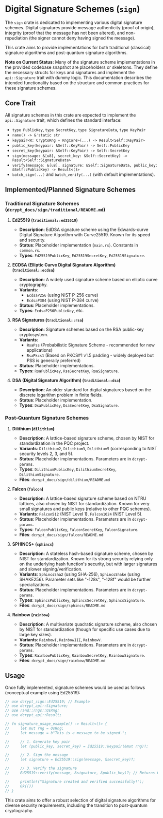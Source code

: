 # Digital Signature Schemes (`sign`)

The `sign` crate is dedicated to implementing various digital signature schemes. Digital signatures provide message authenticity (proof of origin), integrity (proof that the message has not been altered), and non-repudiation (the signer cannot deny having signed the message).

This crate aims to provide implementations for both traditional (classical) signature algorithms and post-quantum signature algorithms.

**Note on Current Status:** Many of the signature scheme implementations in the provided codebase snapshot are placeholders or skeletons. They define the necessary structs for keys and signatures and implement the `api::Signature` trait with dummy logic. This documentation describes the intended functionality based on the structure and common practices for these signature schemes.

## Core Trait

All signature schemes in this crate are expected to implement the `api::Signature` trait, which defines the standard interface:

-   `type PublicKey`, `type SecretKey`, `type SignatureData`, `type KeyPair`
-   `name() -> &'static str`
-   `keypair<R: CryptoRng + RngCore>(...) -> Result<Self::KeyPair>`
-   `public_key(keypair: &Self::KeyPair) -> Self::PublicKey`
-   `secret_key(keypair: &Self::KeyPair) -> Self::SecretKey`
-   `sign(message: &[u8], secret_key: &Self::SecretKey) -> Result<Self::SignatureData>`
-   `verify(message: &[u8], signature: &Self::SignatureData, public_key: &Self::PublicKey) -> Result<()>`
-   `batch_sign(...)` and `batch_verify(...)` (with default implementations).

## Implemented/Planned Signature Schemes

### Traditional Signature Schemes (`dcrypt_docs/sign/traditional/README.md`)

1.  **Ed25519 (`traditional::ed25519`)**
    *   **Description**: EdDSA signature scheme using the Edwards-curve Digital Signature Algorithm with Curve25519. Known for its speed and security.
    *   **Status**: Placeholder implementation (`main.rs`). Constants in `common.rs`.
    *   **Types**: `Ed25519PublicKey`, `Ed25519SecretKey`, `Ed25519Signature`.

2.  **ECDSA (Elliptic Curve Digital Signature Algorithm) (`traditional::ecdsa`)**
    *   **Description**: A widely used signature scheme based on elliptic curve cryptography.
    *   **Variants**:
        *   `EcdsaP256` (using NIST P-256 curve)
        *   `EcdsaP384` (using NIST P-384 curve)
    *   **Status**: Placeholder implementations.
    *   **Types**: `EcdsaP256PublicKey`, etc.

3.  **RSA Signatures (`traditional::rsa`)**
    *   **Description**: Signature schemes based on the RSA public-key cryptosystem.
    *   **Variants**:
        *   `RsaPss` (Probabilistic Signature Scheme - recommended for new applications)
        *   `RsaPkcs1` (Based on PKCS#1 v1.5 padding - widely deployed but PSS is generally preferred)
    *   **Status**: Placeholder implementations.
    *   **Types**: `RsaPublicKey`, `RsaSecretKey`, `RsaSignature`.

4.  **DSA (Digital Signature Algorithm) (`traditional::dsa`)**
    *   **Description**: An older standard for digital signatures based on the discrete logarithm problem in finite fields.
    *   **Status**: Placeholder implementation.
    *   **Types**: `DsaPublicKey`, `DsaSecretKey`, `DsaSignature`.

### Post-Quantum Signature Schemes

1.  **Dilithium (`dilithium`)**
    *   **Description**: A lattice-based signature scheme, chosen by NIST for standardization in the PQC project.
    *   **Variants**: `Dilithium2`, `Dilithium3`, `Dilithium5` (corresponding to NIST security levels 2, 3, and 5).
    *   **Status**: Placeholder implementations. Parameters are in `dcrypt-params`.
    *   **Types**: `DilithiumPublicKey`, `DilithiumSecretKey`, `DilithiumSignature`.
    *   **Files**: `dcrypt_docs/sign/dilithium/README.md`

2.  **Falcon (`falcon`)**
    *   **Description**: A lattice-based signature scheme based on NTRU lattices, also chosen by NIST for standardization. Known for very small signatures and public keys (relative to other PQC schemes).
    *   **Variants**: `Falcon512` (NIST Level 1), `Falcon1024` (NIST Level 5).
    *   **Status**: Placeholder implementations. Parameters are in `dcrypt-params`.
    *   **Types**: `FalconPublicKey`, `FalconSecretKey`, `FalconSignature`.
    *   **Files**: `dcrypt_docs/sign/falcon/README.md`

3.  **SPHINCS+ (`sphincs`)**
    *   **Description**: A stateless hash-based signature scheme, chosen by NIST for standardization. Known for its strong security relying only on the underlying hash function's security, but with larger signatures and slower signing/verification.
    *   **Variants**: `SphincsSha2` (using SHA-256), `SphincsShake` (using SHAKE256). Parameter sets like "-128s", "-128f" would be further specializations.
    *   **Status**: Placeholder implementations. Parameters are in `dcrypt-params`.
    *   **Types**: `SphincsPublicKey`, `SphincsSecretKey`, `SphincsSignature`.
    *   **Files**: `dcrypt_docs/sign/sphincs/README.md`

4.  **Rainbow (`rainbow`)**
    *   **Description**: A multivariate quadratic signature scheme, also chosen by NIST for standardization (though for specific use cases due to large key sizes).
    *   **Variants**: `RainbowI`, `RainbowIII`, `RainbowV`.
    *   **Status**: Placeholder implementations. Parameters are in `dcrypt-params`.
    *   **Types**: `RainbowPublicKey`, `RainbowSecretKey`, `RainbowSignature`.
    *   **Files**: `dcrypt_docs/sign/rainbow/README.md`

## Usage

Once fully implemented, signature schemes would be used as follows (conceptual example using Ed25519):

```rust
// use dcrypt_sign::Ed25519; // Example
// use dcrypt_api::Signature;
// use rand::rngs::OsRng;
// use dcrypt_api::Result;

// fn signature_usage_example() -> Result<()> {
//     let mut rng = OsRng;
//     let message = b"This is a message to be signed.";

//     // 1. Generate key pair
//     let (public_key, secret_key) = Ed25519::keypair(&mut rng)?;

//     // 2. Sign the message
//     let signature = Ed25519::sign(message, &secret_key)?;

//     // 3. Verify the signature
//     Ed25519::verify(message, &signature, &public_key)?; // Returns Ok(()) on success

//     println!("Signature created and verified successfully!");
//     Ok(())
// }
```

This crate aims to offer a robust selection of digital signature algorithms for diverse security requirements, including the transition to post-quantum cryptography.